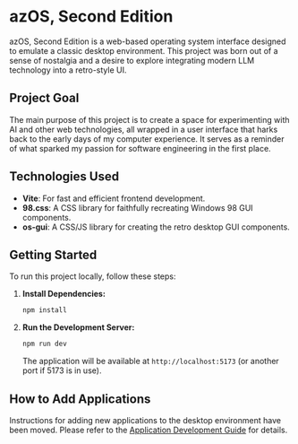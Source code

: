 # azOS, Second Edition

azOS, Second Edition is a web-based operating system interface designed to emulate a classic desktop environment. This project was born out of a sense of nostalgia and a desire to explore integrating modern LLM technology into a retro-style UI.

## Project Goal

The main purpose of this project is to create a space for experimenting with AI and other web technologies, all wrapped in a user interface that harks back to the early days of my computer experience. It serves as a reminder of what sparked my passion for software engineering in the first place.

## Technologies Used

*   **Vite**: For fast and efficient frontend development.
*   **98.css**: A CSS library for faithfully recreating Windows 98 GUI components.
*   **os-gui**: A CSS/JS library for creating the retro desktop GUI components.

## Getting Started

To run this project locally, follow these steps:

1.  **Install Dependencies:**
    ```bash
    npm install
    ```

2.  **Run the Development Server:**
    ```bash
    npm run dev
    ```
    The application will be available at `http://localhost:5173` (or another port if 5173 is in use).

## How to Add Applications

Instructions for adding new applications to the desktop environment have been moved. Please refer to the [Application Development Guide](./src/apps/README.md) for details.